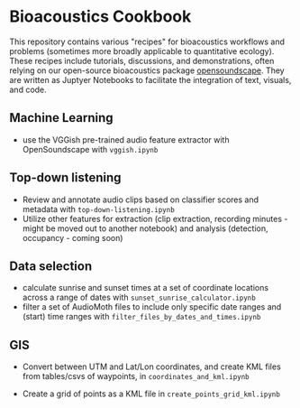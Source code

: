# Bioacoustics Cookbook
This repository contains various "recipes" for bioacoustics workflows and problems (sometimes more broadly applicable to quantitative ecology). These recipes include tutorials, discussions, and demonstrations, often relying on our open-source bioacoustics package [opensoundscape](https://github.com/kitzeslab/opensoundscape). They are written as Juptyer Notebooks to facilitate the integration of text, visuals, and code. 


## Machine Learning
- use the VGGish pre-trained audio feature extractor with OpenSoundscape with `vggish.ipynb`

## Top-down listening
- Review and annotate audio clips based on classifier scores and metadata with `top-down-listening.ipynb`
- Utilize other features for extraction (clip extraction, recording minutes - might be moved out to another notebook) and analysis (detection, occupancy - coming soon)

## Data selection
- calculate sunrise and sunset times at a set of coordinate locations across a range of dates with `sunset_sunrise_calculator.ipynb`
- filter a set of AudioMoth files to include only specific date ranges and (start) time ranges with `filter_files_by_dates_and_times.ipynb`

## GIS
- Convert between UTM and Lat/Lon coordinates, and create KML files from tables/csvs of waypoints, in `coordinates_and_kml.ipynb`

- Create a grid of points as a KML file in `create_points_grid_kml.ipynb`